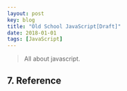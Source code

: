 ```yaml
---
layout: post
key: blog
title: "Old School JavaScript[Draft]"
date: 2018-01-01
tags: [JavaScript]
---
```


> All about javascript.




## 7. Reference
